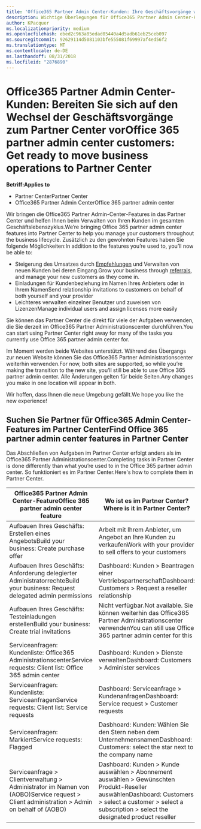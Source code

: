 ```yaml
---
title: 'Office365 Partner Admin Center-Kunden: Ihre Geschäftsvorgänge werden auf das Partner Center| Partner Center übertragen'
description: Wichtige Überlegungen für Office365 Partner Admin Center-Kunden bei der Migration zum Partner Center
author: KPacquer
ms.localizationpriority: medium
ms.openlocfilehash: ebed2c963a85edad05440a4d5adb61eb25ceb097
ms.sourcegitcommit: 92629114d5081103bfe555081f69997af4ed56f2
ms.translationtype: MT
ms.contentlocale: de-DE
ms.lasthandoff: 08/31/2018
ms.locfileid: "2876890"
---
```

# <a name="office-365-partner-admin-center-customers-get-ready-to-move-business-operations-to-partner-center"></a><span data-ttu-id="a5c7e-103">Office365 Partner Admin Center-Kunden: Bereiten Sie sich auf den Wechsel der Geschäftsvorgänge zum Partner Center vor</span><span class="sxs-lookup"><span data-stu-id="a5c7e-103">Office 365 partner admin center customers: Get ready to move business operations to Partner Center</span></span>

**<span data-ttu-id="a5c7e-104">Betriff:</span><span class="sxs-lookup"><span data-stu-id="a5c7e-104">Applies to</span></span>** 

- <span data-ttu-id="a5c7e-105">Partner Center</span><span class="sxs-lookup"><span data-stu-id="a5c7e-105">Partner Center</span></span>
- <span data-ttu-id="a5c7e-106">Office365 Partner Admin Center</span><span class="sxs-lookup"><span data-stu-id="a5c7e-106">Office 365 partner admin center</span></span>

<span data-ttu-id="a5c7e-107">Wir bringen die Office365 Partner Admin-Center-Features in das Partner Center und helfen Ihnen beim Verwalten von Ihren Kunden im gesamten Geschäftslebenszyklus.</span><span class="sxs-lookup"><span data-stu-id="a5c7e-107">We’re bringing Office 365 partner admin center features into Partner Center to help you manage your customers throughout the business lifecycle.</span></span> <span data-ttu-id="a5c7e-108">Zusätzlich zu den gewohnten Features haben Sie folgende Möglichkeiten:</span><span class="sxs-lookup"><span data-stu-id="a5c7e-108">In addition to the features you’re used to, you’ll now be able to:</span></span> 

*  <span data-ttu-id="a5c7e-109">Steigerung des Umsatzes durch [Empfehlungen](referrals.md) und Verwalten von neuen Kunden bei deren Eingang.</span><span class="sxs-lookup"><span data-stu-id="a5c7e-109">Grow your business through [referrals](referrals.md), and manage your new customers as they come in.</span></span>
*  <span data-ttu-id="a5c7e-110">Einladungen für Kundenbeziehung im Namen Ihres Anbieters oder in Ihrem Namen</span><span class="sxs-lookup"><span data-stu-id="a5c7e-110">Send relationship invitations to customers on behalf of both yourself and your provider</span></span>
*  <span data-ttu-id="a5c7e-111">Leichteres verwalten einzelner Benutzer und zuweisen von Lizenzen</span><span class="sxs-lookup"><span data-stu-id="a5c7e-111">Manage individual users and assign licenses more easily</span></span>

<span data-ttu-id="a5c7e-112">Sie können das Partner Center die direkt für viele der Aufgaben verwenden, die Sie derzeit im Office365 Partner Administrationscenter durchführen.</span><span class="sxs-lookup"><span data-stu-id="a5c7e-112">You can start using Partner Center right away for many of the tasks you currently use Office 365 partner admin center for.</span></span> 

<span data-ttu-id="a5c7e-113">Im Moment werden beide Websites unterstützt. Während des Übergangs zur neuen Website können Sie das Office365 Partner Administrationscenter weiterhin verwenden.</span><span class="sxs-lookup"><span data-stu-id="a5c7e-113">For now, both sites are supported, so while you’re making the transition to the new site, you’ll still be able to use Office 365 partner admin center.</span></span> <span data-ttu-id="a5c7e-114">Alle Änderungen gelten für beide Seiten.</span><span class="sxs-lookup"><span data-stu-id="a5c7e-114">Any changes you make in one location will appear in both.</span></span>

<span data-ttu-id="a5c7e-115">Wir hoffen, dass Ihnen die neue Umgebung gefällt.</span><span class="sxs-lookup"><span data-stu-id="a5c7e-115">We hope you like the new experience!</span></span>

## <a name="find-office-365-partner-admin-center-features-in-partner-center"></a><span data-ttu-id="a5c7e-116">Suchen Sie Partner für Office365 Admin Center-Features im Partner Center</span><span class="sxs-lookup"><span data-stu-id="a5c7e-116">Find Office 365 partner admin center features in Partner Center</span></span>

<span data-ttu-id="a5c7e-117">Das Abschließen von Aufgaben im Partner Center erfolgt anders als im Office365 Partner Administrationscenter.</span><span class="sxs-lookup"><span data-stu-id="a5c7e-117">Completing tasks in Partner Center is done differently than what you’re used to in the Office 365 partner admin center.</span></span> <span data-ttu-id="a5c7e-118">So funktioniert es im Partner Center.</span><span class="sxs-lookup"><span data-stu-id="a5c7e-118">Here's how to complete them in Partner Center.</span></span>

| <span data-ttu-id="a5c7e-119">Office365 Partner Admin Center-Feature</span><span class="sxs-lookup"><span data-stu-id="a5c7e-119">Office 365 partner admin center feature</span></span>                       | <span data-ttu-id="a5c7e-120">Wo ist es im Partner Center?</span><span class="sxs-lookup"><span data-stu-id="a5c7e-120">Where is it in Partner Center?</span></span> | 
|   -----------------------------------------------  | -------------- |
| <span data-ttu-id="a5c7e-121">Aufbauen Ihres Geschäfts: Erstellen eines Angebots</span><span class="sxs-lookup"><span data-stu-id="a5c7e-121">Build your business: Create purchase offer</span></span> | <span data-ttu-id="a5c7e-122">Arbeit mit Ihrem Anbieter, um Angebot an Ihre Kunden zu verkaufen</span><span class="sxs-lookup"><span data-stu-id="a5c7e-122">Work with your provider to sell offers to your customers</span></span> |
| <span data-ttu-id="a5c7e-123">Aufbauen Ihres Geschäfts: Anforderung delegierter Administratorrechte</span><span class="sxs-lookup"><span data-stu-id="a5c7e-123">Build your business: Request delegated admin permissions</span></span> | <span data-ttu-id="a5c7e-124">Dashboard: Kunden > Beantragen einer Vertriebspartnerschaft</span><span class="sxs-lookup"><span data-stu-id="a5c7e-124">Dashboard: Customers > Request a reseller relationship</span></span> |
| <span data-ttu-id="a5c7e-125">Aufbauen Ihres Geschäfts: Testeinladungen erstellen</span><span class="sxs-lookup"><span data-stu-id="a5c7e-125">Build your business: Create trial invitations</span></span> | <span data-ttu-id="a5c7e-126">Nicht verfügbar.</span><span class="sxs-lookup"><span data-stu-id="a5c7e-126">Not available.</span></span> <span data-ttu-id="a5c7e-127">Sie können weiterhin das Office365 Partner Administrationscenter verwenden</span><span class="sxs-lookup"><span data-stu-id="a5c7e-127">You can still use Office 365 partner admin center for this</span></span> |
| <span data-ttu-id="a5c7e-128">Serviceanfragen: Kundenliste: Office365 Administrationscenter</span><span class="sxs-lookup"><span data-stu-id="a5c7e-128">Service requests: Client list: Office 365 admin center</span></span> | <span data-ttu-id="a5c7e-129">Dashboard: Kunden > Dienste verwalten</span><span class="sxs-lookup"><span data-stu-id="a5c7e-129">Dashboard: Customers > Administer services</span></span> |
| <span data-ttu-id="a5c7e-130">Serviceanfragen: Kundenliste: Serviceanfragen</span><span class="sxs-lookup"><span data-stu-id="a5c7e-130">Service requests: Client list: Service requests</span></span> | <span data-ttu-id="a5c7e-131">Dashboard: Serviceanfrage > Kundenanfragen</span><span class="sxs-lookup"><span data-stu-id="a5c7e-131">Dashboard: Service request > Customer requests</span></span> |
| <span data-ttu-id="a5c7e-132">Serviceanfragen: Markiert</span><span class="sxs-lookup"><span data-stu-id="a5c7e-132">Service requests: Flagged</span></span> | <span data-ttu-id="a5c7e-133">Dasbhoard: Kunden: Wählen Sie den Stern neben dem Unternehmensnamen</span><span class="sxs-lookup"><span data-stu-id="a5c7e-133">Dasbhoard: Customers: select the star next to the company name</span></span> |
| <span data-ttu-id="a5c7e-134">Serviceanfrage > Clientverwaltung > Administrator im Namen von (AOBO)</span><span class="sxs-lookup"><span data-stu-id="a5c7e-134">Service request > Client administration > Admin on behalf of (AOBO)</span></span> | <span data-ttu-id="a5c7e-135">Dashboard: Kunden > Kunde auswählen > Abonnement auswählen > Gewünschten Produkt-Reseller auswählen</span><span class="sxs-lookup"><span data-stu-id="a5c7e-135">Dashboard: Customers > select a customer > select a subscription > select the designated product reseller</span></span> |

